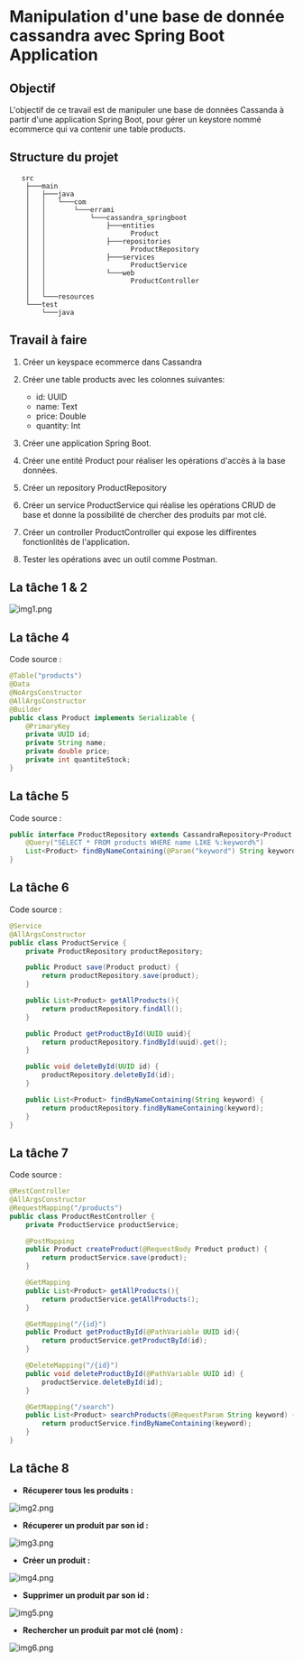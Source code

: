 # Manipulation d'une base de donnée cassandra avec Spring Boot Application

## Objectif

L'objectif de ce travail est de manipuler une base de données Cassanda à partir d'une application Spring Boot, pour gérer un keystore nommé ecommerce qui va contenir une table products.

## Structure du projet

```
   src
    ├───main
    │   ├───java
    │   │   └───com
    │   │       └───errami
    │   │           └───cassandra_springboot
    │   │               ├───entities
    │   │                     Product
    │   │               ├───repositories
    │   │                     ProductRepository
    │   │               ├───services
    │   │                     ProductService
    │   │               └───web
    │   │                     ProductController
    │   │
    │   └───resources
    └───test
        └───java
```

## Travail à faire

1. Créer un keyspace ecommerce dans Cassandra
2. Créer une table products avec les colonnes suivantes:
   - id: UUID
   - name: Text
   - price: Double
   - quantity: Int

3. Créer une application Spring Boot.
4. Créer une entité Product pour réaliser les opérations d'accès à la  base données.
5. Créer un repository ProductRepository
6. Créer un service ProductService qui réalise les opérations CRUD de base et donne la possibilité de chercher des produits par mot clé.
7. Créer un controller ProductController qui expose les diffirentes fonctionlités de l'application.
8. Tester les opérations avec un outil comme Postman.

## La tâche 1 & 2

![img1.png](assets/img1.png)

## La tâche 4
Code source :
```java
@Table("products")
@Data
@NoArgsConstructor
@AllArgsConstructor
@Builder
public class Product implements Serializable {
    @PrimaryKey
    private UUID id;
    private String name;
    private double price;
    private int quantiteStock;
}
```

## La tâche 5
Code source :
```java
public interface ProductRepository extends CassandraRepository<Product, UUID> {
    @Query("SELECT * FROM products WHERE name LIKE %:keyword%")
    List<Product> findByNameContaining(@Param("keyword") String keyword);
}
```

## La tâche 6
Code source :
```java
@Service
@AllArgsConstructor
public class ProductService {
    private ProductRepository productRepository;

    public Product save(Product product) {
        return productRepository.save(product);
    }

    public List<Product> getAllProducts(){
        return productRepository.findAll();
    }

    public Product getProductById(UUID uuid){
        return productRepository.findById(uuid).get();
    }

    public void deleteById(UUID id) {
        productRepository.deleteById(id);
    }

    public List<Product> findByNameContaining(String keyword) {
        return productRepository.findByNameContaining(keyword);
    }
}
```

## La tâche 7
Code source :
```java
@RestController
@AllArgsConstructor
@RequestMapping("/products")
public class ProductRestController {
    private ProductService productService;

    @PostMapping
    public Product createProduct(@RequestBody Product product) {
        return productService.save(product);
    }

    @GetMapping
    public List<Product> getAllProducts(){
        return productService.getAllProducts();
    }

    @GetMapping("/{id}")
    public Product getProductById(@PathVariable UUID id){
        return productService.getProductById(id);
    }

    @DeleteMapping("/{id}")
    public void deleteProductById(@PathVariable UUID id) {
        productService.deleteById(id);
    }

    @GetMapping("/search")
    public List<Product> searchProducts(@RequestParam String keyword) {
        return productService.findByNameContaining(keyword);
    }
}
```

## La tâche 8

- **Récuperer tous les produits :**

![img2.png](assets/img2.png)

- **Récuperer un produit par son id :**

![img3.png](assets/img3.png)

- **Créer un produit :**

![img4.png](assets/img4.png)

- **Supprimer un produit par son id :**

![img5.png](assets/img5.png)

- **Rechercher un produit par mot clé (nom) :**

![img6.png](assets/img6.png)